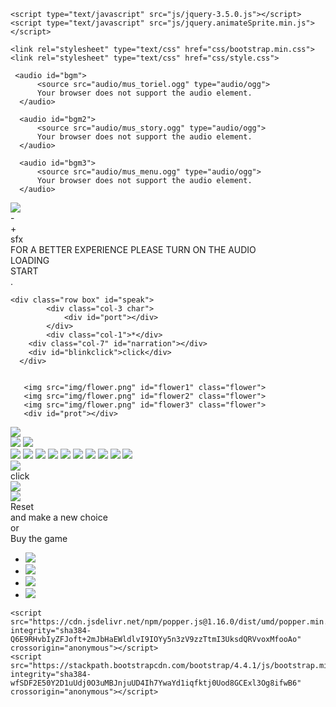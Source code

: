 <!DOCTYPE html>
  <head>
    <meta charset="UTF-8">
    <title>UNDERTALE</title>
	 <!--favicon*-->
	<link rel="apple-touch-icon" sizes="57x57" href="img/favicon/apple-icon-57x57.png">
	<link rel="apple-touch-icon" sizes="60x60" href="img/favicon/apple-icon-60x60.png">
	<link rel="apple-touch-icon" sizes="72x72" href="img/favicon/apple-icon-72x72.png">
	<link rel="apple-touch-icon" sizes="76x76" href="img/favicon/apple-icon-76x76.png">
	<link rel="apple-touch-icon" sizes="114x114" href="img/favicon/apple-icon-114x114.png">
	<link rel="apple-touch-icon" sizes="120x120" href="img/favicon/apple-icon-120x120.png">
	<link rel="apple-touch-icon" sizes="144x144" href="img/favicon/apple-icon-144x144.png">
	<link rel="apple-touch-icon" sizes="152x152" href="img/favicon/apple-icon-152x152.png">
	<link rel="apple-touch-icon" sizes="180x180" href="img/favicon/apple-icon-180x180.png">
	<link rel="icon" type="image/png" sizes="192x192"  href="img/favicon/android-icon-192x192.png">
	<link rel="icon" type="image/png" sizes="32x32" href="img/favicon/favicon-32x32.png">
	<link rel="icon" type="image/png" sizes="96x96" href="img/favicon/favicon-96x96.png">
	<link rel="icon" type="image/png" sizes="16x16" href="img/favicon/favicon-16x16.png">
	<link rel="manifest" href="/manifest.json">
	<meta name="msapplication-TileColor" content="#ffffff">
	<meta name="msapplication-TileImage" content="/ms-icon-144x144.png">
	<meta name="theme-color" content="#ffffff">
	 <!-------------------------------------------------------------------------->
	
	<script type="text/javascript" src="js/jquery-3.5.0.js"></script>
	<script type="text/javascript" src="js/jquery.animateSprite.min.js"></script>
    
	<link rel="stylesheet" type="text/css" href="css/bootstrap.min.css">
	<link rel="stylesheet" type="text/css" href="css/style.css">
	
  </head>
  <body>
	  
	 <audio id="bgm">
		  <source src="audio/mus_toriel.ogg" type="audio/ogg">
		  Your browser does not support the audio element.
	  </audio>
	  
	  <audio id="bgm2">
		  <source src="audio/mus_story.ogg" type="audio/ogg">
		  Your browser does not support the audio element.
	  </audio>
	  
	  <audio id="bgm3">
		  <source src="audio/mus_menu.ogg" type="audio/ogg">
		  Your browser does not support the audio element.
	  </audio>
 <img src="img/muteoff.png" id="mute">	  
<div id="down">-</div>
<div id="up">+</div>
<div id="sfx">sfx</div>
 <div id="splashscreen">FOR A BETTER EXPERIENCE PLEASE TURN ON THE AUDIO<br></div>
 <div id="loading">LOADING<div id="dot"></div></div>
 <a id="play">START</a>
 <div id="wait">.<b id="punti"></b></div>
	
	<div class="row box" id="speak">
			<div class="col-3 char">
				<div id="port"></div>
			</div>
			<div class="col-1">*</div>
		<div class="col-7" id="narration"></div>
		<div id="blinkclick">click</div>
	  </div>
	  		
	  
	   <img src="img/flower.png" id="flower1" class="flower">
	   <img src="img/flower.png" id="flower2" class="flower">
	   <img src="img/flower.png" id="flower3" class="flower">
	   <div id="prot"></div>
	  
<div id="ruin">	
	<div id="prot2"></div>
</div>
	  
<div id="lab">
	<div id="sci"></div>
	<div id="robot"></div>
</div>
	 	  
<img src="img/narration/backstory/1.png" id="past">

<div id="mountain">
	<div id="soldier"></div>
</div>
	 
<div id="throne">
	<img src="img/throneroom/throne.png" id="chair">
	<img src="img/throneroom/asgore.png" id="king">
</div>

<img src="img/narration/good.png" id="friend">
<img src="img/narration/bad.png" id="foe">

<img src="img/fight/enemy1.png" id="man" class="">
<img src="img/fight/fight.png" id="attack">
<img src="img/fight/att/attbar.png" id="attackbar">
<img src="img/fight/att/f1.png" id="fight">
<img src="img/fight/att/m1.png" id="spare">
<img src="img/fight/cloud.png" id="cloud1">
<img src="img/fight/cloud.png" id="cloud2">
<img src="img/fight/cloud.png" id="cloud3">
<div id="slash"></div>
<div id="slash2"></div>
	  
<img src="img/sans/sans.png" id="sans">
<div id="spcb"></div>
<div id="blinkclick2">click</div>
<img src="img/fight/torielfight/torfight1.png" id="toriel">
<div id="cover"></div>
	  
<img src="img/logo.png" id="title">

<div id="floweysp"></div>
<div id="flowey"></div>

<div id="end">
<a id="reset">Reset</a><br>
and make a new choice<br>
or<br>
Buy the game
<ul>
<li><a href="https://store.steampowered.com/app/391540"><img src="img/logo/steam.png"></a></li>
<li><a href="https://www.nintendo.com/games/detail/undertale-switch"><img src="img/logo/switch.png"></a></li>
<li><a href="https://www.playstation.com/en-us/games/undertale-ps4/"><img src="img/logo/ps.png"></a></li>
<li><a href="https://www.microsoft.com/en-us/p/undertale/9n046hwgq4j2"><img src="img/logo/microsoft.png"></a></li>
</ul>
</div>

<div id="white"></div>
	  


	
	 
	  
<script type="text/javascript">
				
			document.getElementById("mute").style.position = "absolute";
			document.getElementById("mute").style.top = "7px";
			document.getElementById("mute").style.left = "1621px";
			document.getElementById("mute").style.zIndex = "999999999999";
	        document.getElementById("mute").style.visibility = "hidden";
	
			document.getElementById("up").style.position = "absolute";
			document.getElementById("up").style.top = "-37px";
			document.getElementById("up").style.left = "1497px";
			document.getElementById("up").style.zIndex = "999999999999";
	        document.getElementById("up").style.visibility = "hidden";
	
			document.getElementById("down").style.position = "absolute";
			document.getElementById("down").style.top = "-37px";
			document.getElementById("down").style.left = "1568px";
			document.getElementById("down").style.zIndex = "999999999999";
	        document.getElementById("down").style.visibility = "hidden";
	
			document.getElementById("sfx").style.position = "absolute";
			document.getElementById("sfx").style.top = "-3px";
			document.getElementById("sfx").style.left = "1696px";
			document.getElementById("sfx").style.zIndex = "999999999999";
	        document.getElementById("sfx").style.visibility = "hidden";
	
			document.getElementById("loading").style.position = "absolute";
			document.getElementById("loading").style.top = "407px";
			document.getElementById("loading").style.left = "530px";
	        document.getElementById("loading").style.visibility = "hidden";
	
			document.getElementById("wait").style.position = "absolute";
			document.getElementById("wait").style.top = "783px";
			document.getElementById("wait").style.left = "55px";
	        document.getElementById("wait").style.visibility = "hidden";

			document.getElementById("play").style.visibility = "hidden";
			document.getElementById("play").style.position = "absolute";
			document.getElementById("play").style.top = "380px";
			document.getElementById("play").style.left = "612px";
	/*Initial placement*/	
			document.getElementById("speak").style.position = "absolute";
			document.getElementById("speak").style.top = "650px";
			document.getElementById("speak").style.left = "510px";
			document.getElementById("speak").style.visibility = "hidden";
		    document.getElementById("speak").style.zIndex = "999";
	
			document.getElementById("blinkclick").style.position = "relative";
			document.getElementById("blinkclick").style.top = "168px";
			document.getElementById("blinkclick").style.left = "-2px";
			document.getElementById("blinkclick").style.visibility = "";
		/*Fall*/
			document.getElementById("flower1").style.position = "absolute";
				document.getElementById("flower1").style.top = "-200px";
				document.getElementById("flower1").style.left = "100px";
	
			document.getElementById("flower2").style.position = "absolute";
				document.getElementById("flower2").style.top = "-200px";
				document.getElementById("flower2").style.left = "860px";
				document.getElementById("flower2").style.zIndex = "99";
	
			document.getElementById("flower3").style.position = "absolute";
				document.getElementById("flower3").style.top = "-200px";
				document.getElementById("flower3").style.left = "1620px";
	
		    document.getElementById("prot").style.position = "absolute";
				document.getElementById("prot").style.top = "-260px";
				document.getElementById("prot").style.left = "620px";
		        document.getElementById("prot").style.transform = "rotate(-90deg)";
				document.getElementById("prot").style.zIndex = "95";
				
		
			var f1= $('#flower1');
			var f2= $('#flower2');
			var f3= $('#flower3');
			var p1= $('#prot');
			var bob1 = 0;
			var bob2 = 0;
			var bob3 = 0;
			var bob4 = 0;

		/*Ruin*/
			document.getElementById("ruin").style.position = "absolute";
			document.getElementById("ruin").style.top = "1580px";
			document.getElementById("ruin").style.left = "0px";
	
			document.getElementById("prot2").style.position = "relative";
			document.getElementById("prot2").style.top = "474px";
			document.getElementById("prot2").style.left = "1958px";
			var s1 = $('#ruin');
			var p2 = $('#prot2');
			var bob0= 0;
	
			var tor = new Audio('audio/snd_txttor.wav');
		
		/*Past*/
			document.getElementById("past").style.position = "absolute";
			document.getElementById("past").style.top = "105px";
			document.getElementById("past").style.left = "497px";
			document.getElementById("past").style.visibility = "hidden";
		
		/*Lab*/
			document.getElementById("lab").style.position = "absolute";
			document.getElementById("lab").style.top = "-1463px";
			document.getElementById("lab").style.left = "2000px";
			document.getElementById("lab").style.zIndex = "99";
	
			document.getElementById("sci").style.position = "relative";
			document.getElementById("sci").style.top = "1743px";
			document.getElementById("sci").style.left = "200px";
	
			document.getElementById("robot").style.position = "relative";
			document.getElementById("robot").style.top = "1373px";
			document.getElementById("robot").style.left = "1000px";
		
		/*Mountain*/
			document.getElementById("mountain").style.position = "absolute";
			document.getElementById("mountain").style.top = "1200px";
			document.getElementById("mountain").style.left = "0px";
	
			document.getElementById("soldier").style.position = "relative";
			document.getElementById("soldier").style.top = "833px";
			document.getElementById("soldier").style.left = "940px";
		
		/*Throne*/
			document.getElementById("throne").style.position = "absolute";
			document.getElementById("throne").style.top = "-1600px";
			document.getElementById("throne").style.left = "-339px";
			$('#throne').fadeOut(1);
	
			document.getElementById("chair").style.position = "relative";
			document.getElementById("chair").style.top = "1212px";
			document.getElementById("chair").style.left = "1186px";
			document.getElementById("chair").style.zIndex = "98";
	
			document.getElementById("king").style.position = "relative";
			document.getElementById("king").style.top = "1656px";
			document.getElementById("king").style.left = "780px";
			document.getElementById("king").style.zIndex = "99";
		
		/*Friend or foe*/
			document.getElementById("friend").style.position = "absolute";
			document.getElementById("friend").style.top = "117px";
			document.getElementById("friend").style.left = "600px";
			$('#friend').fadeOut(1);
	
			document.getElementById("foe").style.position = "absolute";
			document.getElementById("foe").style.top = "52px";
			document.getElementById("foe").style.left = "1000px";
			$('#foe').fadeOut(1);
		
		/*First fight*/
			document.getElementById("man").style.position = "absolute";
			document.getElementById("man").style.top = "100px";
			document.getElementById("man").style.left = "733px";
			$('#man').fadeOut(1);
	
			document.getElementById("cloud1").style.position = "absolute";
			document.getElementById("cloud1").style.top = "260px";
			document.getElementById("cloud1").style.left = "880px";
	
	        document.getElementById("cloud2").style.position = "absolute";
			document.getElementById("cloud2").style.top = "260px";
			document.getElementById("cloud2").style.left = "880px";
	
	        document.getElementById("cloud3").style.position = "absolute";
			document.getElementById("cloud3").style.top = "260px";
			document.getElementById("cloud3").style.left = "880px";
	
	        document.getElementById("cloud1").style.visibility = "hidden";
			document.getElementById("cloud2").style.visibility = "hidden";
			document.getElementById("cloud3").style.visibility = "hidden";
	
			document.getElementById("cloud1").style.opacity = "0.5";
			document.getElementById("cloud2").style.opacity = "0.5";
			document.getElementById("cloud3").style.opacity = "0.5";
	
			document.getElementById("fight").style.position = "absolute";
			document.getElementById("fight").style.top = "522px";
			document.getElementById("fight").style.left = "468px";
			$('#fight').fadeOut(1);
	
			document.getElementById("attack").style.position = "absolute";
			document.getElementById("attack").style.top = "440px";
			document.getElementById("attack").style.left = "420px";
	        document.getElementById("attack").style.zIndex = "99";
			document.getElementById("attack").style.visibility = "hidden";
	
			document.getElementById("attackbar").style.position = "absolute";
			document.getElementById("attackbar").style.top = "448px";
			document.getElementById("attackbar").style.left = "390px";
	        document.getElementById("attackbar").style.zIndex = "100";
	
			document.getElementById("attackbar").style.visibility = "hidden";
			document.getElementById("spare").style.position = "absolute";
			document.getElementById("spare").style.top = "520.4px";
			document.getElementById("spare").style.left = "1047px";
	
			document.getElementById("slash").style.position = "absolute";
			document.getElementById("slash").style.top = "134px";
			document.getElementById("slash").style.left = "864px";
			document.getElementById("slash").style.visibility = "hidden";
			$('#spare').fadeOut(1);
			
			var blink = new Audio('audio/snd_select.wav');
			var attack = new Audio ('audio/snd_laz.wav');
			var endfight = new Audio ('audio/snd_vaporized.wav');
			var damage = new Audio ('audio/snd_damage.wav');
			var bDamage = new Audio ('audio/snd_heavydamage.ogg');
			var end = new Audio ('audio/mus_intronoise.ogg');
			
			var pacific = 0;
			var genocide = 0;
	
			/*Sans*/
	        document.getElementById("sans").style.position = "absolute";
			document.getElementById("sans").style.top = "116px";
			document.getElementById("sans").style.left = "729px";
			document.getElementById("sans").style.visibility = "hidden";
	
	        document.getElementById("spcb").style.position = "absolute";
			document.getElementById("spcb").style.top = "105px";
			document.getElementById("spcb").style.left = "1020px";
			document.getElementById("spcb").style.visibility = "hidden";
	
			document.getElementById("cover").style.position = "absolute";
			document.getElementById("cover").style.top = "105px";
			document.getElementById("cover").style.left = "1020px";
			document.getElementById("cover").style.display = "none";
	
	        document.getElementById("blinkclick2").style.position = "absolute";
			document.getElementById("blinkclick2").style.top = "412px";
			document.getElementById("blinkclick2").style.left = "1437px";
			document.getElementById("blinkclick2").style.visibility = "hidden";
	
			document.getElementById("toriel").style.position = "absolute";
			document.getElementById("toriel").style.top = "19px";
			document.getElementById("toriel").style.left = "768px";
			document.getElementById("toriel").style.visibility = "hidden";
	 		
			document.getElementById("slash2").style.position = "absolute";
			document.getElementById("slash2").style.top = "134px";
			document.getElementById("slash2").style.left = "864px";
			document.getElementById("slash2").style.visibility = "hidden";
	        document.getElementById("slash2").style.zIndex = "100";
			
			var trans = new Audio ('audio/snd_noise.wav');
			var chara = new Audio ('audio/mus_f_laugh.wav');
	
			
			/*End*/
			document.getElementById("title").style.position = "absolute";
			document.getElementById("title").style.top = "347px";
			document.getElementById("title").style.left = "40px";
			document.getElementById("title").style.visibility = "hidden";
	
			/*Callto*/
	
			document.getElementById("flowey").style.position = "absolute";
			document.getElementById("flowey").style.top = "149px";
			document.getElementById("flowey").style.left = "739px";
			document.getElementById("flowey").style.visibility = "hidden";
			
			document.getElementById("floweysp").style.position = "absolute";
			document.getElementById("floweysp").style.top = "59px";
			document.getElementById("floweysp").style.left = "510px";
			document.getElementById("floweysp").style.visibility = "hidden";
	
			document.getElementById("end").style.visibility="hidden";
	
			document.getElementById("white").style.position = "absolute";
			document.getElementById("white").style.top = "0px";
			document.getElementById("white").style.left = "0px";
	        $('#white').fadeOut(1);
		
			var flowey1 = new Audio ('audio/snd_floweytalk1.wav');
			var flowey2 = new Audio ('audio/snd_floweytalk2.wav');
			
			var back = new Audio ('audio/mus_cymbal.ogg');
			
			var first = "";
	
			var change = 0;
	
	
		/*Sprite Animation*/
		
		$("#prot").animateSprite({
    	 fps: 4,
    	 animations: {
		 walkRight: [1, 0],
		 walkDown:[5, 6, 7, 8],
		 evil:[10,11,12,13,14]
		
		},
		autoplay:false,
		loop: true,
		complete: function(){
			// use complete only when you set animations with 'loop: false'
			alert("animation End");
		}
		});
	
	
		$("#prot2").animateSprite({
    	 fps: 4,
    	 animations: {
         walkLeft: [0, 1, 2, 3],
         walkUp: [4, 5, 6, 7],
		 walkRight: [11, 10, 9, 8],
		 walkDown:[12, 13, 14, 15],
		 speak:[16]
		
		},
		autoplay:false,
		loop: true,
		complete: function(){
			// use complete only when you set animations with 'loop: false'
			alert("animation End");
		}
		});

		$('#port').animateSprite({
		fps: 2,
		animations: {
		normal: [6,7],
		end: [8,9],
		preoccupied: [12,13],
		longend: [0,1,2,3,4,5]


		},
		autoplay:false,
		loop: true,
		complete: function(){
			// use complete only when you set animations with 'loop: false'
			alert("animation End");
		}
		});
		
		
		$('#robot').animateSprite({
		fps: 2,
		animations: {
		eLaugh: [0,1],
		},
		autoplay:false,
		loop: true,
		complete: function(){
			// use complete only when you set animations with 'loop: false'
			alert("animation End");
		}
		});
		
		
		$("#sci").animateSprite({
    	 fps: 4,
    	 animations: {
         walkRight: [0, 1, 2, 3],
         walkLeft: [7, 6, 5, 4]
		
		},
		autoplay:false,
		loop: true,
		complete: function(){
			// use complete only when you set animations with 'loop: false'
			alert("animation End");
		}
		});
		
		$("#soldier").animateSprite({
    	 fps: 9,
    	 animations: {
         glare: [0,1,2,3,4,5,6,7,8]
		},
		autoplay:false,
		loop: false,
		complete: function(){
			// use complete only when you set animations with 'loop: false'
		}
		});
	 
        $("#slash, #slash2").animateSprite({
    	 fps: 6,
    	 animations: {
         hit: [0,1,2,3,4,5]
		},
		autoplay:false,
		loop: false,
		complete: function(){
			// use complete only when you set animations with 'loop: false'
		}
		});
	
		$('#flowey').animateSprite({
    	 fps: 8,
    	 animations: {
		 burst: [0,1,2,3,4,5,6,7],
		 speak:[8, 9],
		 evil:[16,17],
		 evil2:[24,25],
		 reverse:[7,6,5,4,3,2,1,0]
		},
		autoplay:false,
		loop: false,
		complete: function(){
			// use complete only when you set animations with 'loop: false'
			
		}
		});


	
		
		
		
		
/*-------------------------------------------------------------------------------------------------------*/		
		setTimeout(function(){
			$('#splashscreen').fadeOut();
            setTimeout(function(){
			document.getElementById("loading").style.visibility = "";
		    load();
			},2000)},2000)
		
	
	
	
	
	
		$(document).ready(function(){ 
			setTimeout(function(){
				$('#loading').fadeOut();
				setTimeout(function(){
					document.getElementById("play").style.visibility = "";
				},1000)},9000)
			
			setInterval(function(){$("#blinkclick").fadeOut(100).fadeIn(100)},1000);
			setInterval(function(){$("#blinkclick2").fadeOut(100).fadeIn(100)},1000);
			
		
	  $('#play').on('click', function() {
		document.getElementById("mute").style.visibility = "";
		document.getElementById("up").style.visibility = "";
		document.getElementById("down").style.visibility = "";
		document.getElementById("sfx").style.visibility = "";
		document.getElementById("wait").style.visibility = "";
		setTimeout(wait,1000);
		p2.animateSprite('stop');
		$("#prot").animateSprite('frame', 1);
		musicstart("bgm");
		$('#play').fadeOut();
	/*Flower1 Fall*/
		upDown(f1,bob1,620,625,40);
		  /*Flower2 Fall*/
		setTimeout(function(){upDown(f2,bob2,720,725,30);
				/*Flower3 Fall*/
	    	setTimeout(function(){upDown(f3,bob3,620,625,20);
					/*Frisk Fall*/
		  		setTimeout(function(){upDown(p1,bob4,413,418,28);
							/*Flower3 Rise*/
					setTimeout(function(){upDown(f3,bob3,-300,-300,0);
								/*Flower2 Rise*/
	    				setTimeout(function(){upDown(f2,bob2,-300,-300,0);
									/*Flower1 Rise*/
	    					setTimeout(function(){upDown(f1,bob1,-300,-300,0);
											/*Ruin Rise*/			  
											setTimeout(function(){upDown(s1,bob0,0,0,0);
												/*Toriel Walk*/		 
													setTimeout(function(){
															p2.animateSprite('play', 'walkLeft');
														    p2.animate({left:1150},7000);
														setTimeout(function(){
															p2.animateSprite('stop')
															p2.animateSprite('play', 'walkUp'); 
															p2.animate({top:240},7000);
													      setTimeout(function(){
															p2.animateSprite('stop')
															p2.animateSprite('play', 'walkLeft'); 
															p2.animate({left:920},7000);
														/*Frisk get up*/
														setTimeout(function(){
																document.getElementById("prot").style.top = "296px";
																document.getElementById("prot").style.left = "755px";
																document.getElementById("prot").style.transform = "rotate(0deg)";
																setTimeout(function(){
																	document.getElementById("wait").style.visibility = "hidden";
																	p2.animateSprite('stop');
																	torSpeak("Don't be afraid, my child I will not hurt you.",'normal');	
																			},6500)},1000)},6700)},6500)},6000)},30000)},10000)},10000)},10000)},10000)},10000)},10000);
	  });
	
	});
/*-------------------------------------------------------------------------------------------------------------------------*/

	var nar = 0;
		
	function torNarration(){
		
		switch (nar) {
		  case 0:
			torSpeak('I am Toriel caretaker of the RUINS.','normal');
			nar++;
			break;
		  case 1:
			torSpeak('I pass throught this place every day to see if anyone has fallen down.','normal');
			nar++;
			break;
		  case 2:
			 torSpeak('You are the first human to come here in a long time.','normal');
			 nar++;
			break;
		  case 3:
			torSpeak('You may wonder where you are and why I am here.','normal');
			nar++;
			break;
		  case 4:
			torSpeak("Well, that's because of an event that happened a long time ago.",'normal');
			setTimeout(function(){
				document.getElementById("speak").style.visibility = "hidden";
				document.getElementById("blinkclick").style.visibility = "hidden";
				$('#ruin').fadeOut();
				$('#prot').fadeOut();
				$('#past').fadeOut();
				musicstop("bgm");
			setTimeout(function(){
				musicstart("bgm2");
				$("#narration").empty();
				document.getElementById("speak").style.visibility = "";
				document.getElementById("past").style.visibility = "";
				document.getElementById("blinkclick").style.visibility = "hidden";
				$('#past').fadeIn();
				$('#speak').off('click');
			setTimeout(function(){
				torSpeak('Long ago, two races ruled over Earth: Human and Monsters.','normal');
			},2000)
			},2000);
			},7800);
			nar++;
			break;
		  case 5:
			document.getElementById("past").src = "img/narration/backstory/2.png";
			torSpeak('One day, war broke out between the two races.','normal');
			nar++;
			break;
		  case 6:
			document.getElementById("past").src = "img/narration/backstory/3.png";
			torSpeak('After a long battle, the human where victoriuous.','normal');
			nar++;
			break;
		  case 7:
			document.getElementById("past").src = "img/narration/backstory/4.png";
			torSpeak('They sealed us underground with a magic spell.','normal');
			nar++;
			break;
		  case 8:
			document.getElementById("past").src = "img/narration/backstory/5.png";
			torSpeak('Here under Mt. Ebott.','normal');
			nar++;
			break;
		  case 9:
			document.getElementById("past").style.visibility = "hidden";
			torSpeak('My child, before you is a long journey.','normal');
			nar++;
			break;
		  case 10:
			torSpeak('On your journey you may encounter a weird scientist and her murderous robot.','normal');
			nar++;
			$("#lab").animate({left:-80},3000);
			$('#robot').animateSprite('play', 'eLaugh'); 
					$("#sci").animateSprite('play', 'walkRight');
						$("#sci").animate({left:800},10000);
						setTimeout(function(){ $("#sci").animateSprite('stop');},9000);
			break;
			case 11:
			document.getElementById("lab").style.visibility = "hidden";
			$("#soldier").animateSprite('stop')
			$("#soldier").animateSprite('frame', 0);
			$("#mountain").animate({top:-731},3000);
			torSpeak('A proud knight in her armor.','normal');
			setTimeout(function(){$('#soldier').animateSprite('play', 'glare');setTimeout(function(){$('#soldier').animateSprite('stop');$("#soldier").animateSprite('frame', 0);},1000)},3000) 
			nar++;
			break;
			case 12:
			document.getElementById("mountain").style.visibility = "hidden";
			document.getElementById("throne").style.visibility = "";
			$('#throne').fadeIn(2000);
			torSpeak('And it may end in a throne room with a worried king.','normal'); 
			nar++;
			break;
			case 13:
			document.getElementById("throne").style.visibility = "hidden";
			torSpeak('You will have to make choices.','normal'); 
			nar++;
			break;
			case 14:
			$('#friend').fadeIn(2000);
			torSpeak('Based on which some people could become good friends.','normal'); 
			nar++;
			break;
			case 15:
			$('#foe').fadeIn(2000);
			torSpeak('Or fierce enemies.','normal'); 
			nar++;
			break;
			case 16:
			document.getElementById("friend").style.visibility = "hidden";
			document.getElementById("foe").style.visibility = "hidden";
			torSpeak('When you will find yourself in danger, you will have to make the most difficult one.','normal'); 
			nar++;
			break;
			case 17:
			$('#man').fadeIn(2000);
			torSpeak('When you life will be put on the line.','normal'); 
			nar++;
			break;
			case 18:
			$('#fight').fadeIn(2000);
			$('#spare').fadeIn(2000);
			torSpeak('What will you do?','normal'); 
			nar++;
			break;
			case 19:
			document.getElementById("speak").style.visibility = "hidden";
			musicstop("bgm2");
			$('#fight').fadeIn(2000);
			$('#spare').fadeIn(2000);
			$('#fight').mouseenter(function () {
				blink.play();
				document.getElementById("fight").src = "img/fight/att/f2.png";
			})
			$('#spare').mouseenter(function (){
				blink.play();
				document.getElementById("spare").src = "img/fight/att/m2.png";
			})
			
			$('#fight').mouseleave(function () {
				document.getElementById("fight").src = "img/fight/att/f1.png";
			})
			$('#spare').mouseleave(function (){
				document.getElementById("spare").src = "img/fight/att/m1.png";
			})
				
			$('#fight').on('click',function(){
				$('#fight').off('click');
				$('#spare').off('click');
				$('#fight').mouseenter(function () {})
				$('#fight').mouseleave(function () {})
				$('#spare').mouseenter(function () {})
				$('#spare').mouseleave(function () {})
				genocide++;
				document.getElementById("fight").style.visibility = "hidden";
				document.getElementById("spare").style.visibility = "hidden";
				document.getElementById("attack").style.visibility = "";
				document.getElementById("attackbar").style.visibility = "";
				 $("#attackbar").animate({left:890},1000);
				setTimeout(function(){
					blink.play();
					document.getElementById("attackbar").src = "img/fight/att/attbar2.png";
					setTimeout(function(){
					document.getElementById("attack").style.visibility = "hidden";
					document.getElementById("attackbar").style.visibility = "hidden";
					document.getElementById("slash").style.visibility = "";
					$("#slash").animateSprite('restart');	
					attack.play();
					setTimeout(function(){
					 document.getElementById("fight").style.left = "756px";
					 document.getElementById("attackbar").src = "img/fight/att/attbar.png";
					 document.getElementById("slash").style.visibility = "hidden";
					 document.getElementById("man").src = "img/fight/enemy2.png";
					 damage.play();
					 death("man","#man",3);
					 setTimeout(function(){
					 $("#man").addClass("vanishOut");
					 endfight.play();
					setTimeout(function(){
						$('#man').fadeOut(1);
						document.getElementById("sans").style.visibility = "";
					setTimeout(function(){
						 $("#man").removeClass("vanishOut");
						sansSpeak("hey, kiddo");
					},1500)},1500)},5000)},1000)},100)},1200)});

			$('#spare').on('click',function(){
				$('#fight').off('click');
				$('#spare').off('click');
				$('#fight').mouseenter(function () {})
				$('#fight').mouseleave(function () {})
				$('#spare').mouseenter(function () {})
				$('#spare').mouseleave(function () {})
				pacific++;
				document.getElementById("fight").style.visibility = "hidden";
				document.getElementById("spare").style.visibility = "hidden";
				document.getElementById("man").style.opacity = "0.5";
				 document.getElementById("cloud1").style.visibility = "";
				 document.getElementById("cloud2").style.visibility = "";
				 document.getElementById("cloud3").style.visibility = "";
				 $("#cloud1").animate({top:195},1000);
				 $("#cloud2").animate({left:800},1000);
				 $("#cloud3").animate({left:950},1000);
				 $("#cloud1").fadeOut();
				 $("#cloud2").fadeOut();
				 $("#cloud3").fadeOut();
				endfight.play();
				setTimeout(function(){
					musicstart("bgm");
					$('#man').fadeOut();
					$('#ruin').fadeIn();
					$('#prot').fadeIn();
					document.getElementById("cloud1").style.top = "260px";
					document.getElementById("cloud1").style.left = "880px";
					document.getElementById("cloud2").style.top = "260px";
					document.getElementById("cloud2").style.left = "880px";
					document.getElementById("cloud3").style.top = "260px";
					document.getElementById("cloud3").style.left = "880px";
					$('#fight').fadeOut(1);
					$('#spare').fadeOut(1);
					document.getElementById("fight").style.visibility = "";
				    document.getElementById("spare").style.visibility = "";
					document.getElementById("cloud1").style.visibility = "hidden";
				    document.getElementById("cloud2").style.visibility = "hidden";
				    document.getElementById("cloud3").style.visibility = "hidden";
					$("#cloud1").fadeIn(1);
				 	$("#cloud2").fadeIn(1);
				 	$("#cloud3").fadeIn(1);
					setTimeout(function(){
					  $("#port").animateSprite('frame', 9);
					  torSpeak('Oh my, did I space out?','preoccupied'); 
					  nar = 21;
					},2000)
				},3000)
			})	
			break;
			case 20:
			break;
			case 21:
			torSpeak("Why don't you come to my house? I have a freshly baked Butterscotch Pie.",'normal');
			nar = 23;
			break;
			case 22:
			torSpeak("Why don't you come to my house? I have a freshly baked Snail Pie.",'normal');
			nar = 24;
			break;
			case 23:
			document.getElementById("speak").style.visibility = "hidden";
			setTimeout(function(){
			p2.animateSprite('play', 'walkRight');
			 p2.animate({left:1150},7000);
				setTimeout(function(){
					p2.animateSprite('stop')
					p2.animateSprite('play', 'walkDown'); 
					p2.animate({top:474},7000);
					 setTimeout(function(){
						p2.animateSprite('stop')
						p2.animateSprite('play', 'walkRight'); 
						p2.animate({left:1958},7000);
						 p1.animateSprite('play', 'walkRight');
						 p1.animate({left:1150},7000);
							setTimeout(function(){
								p1.animateSprite('stop')
								p1.animateSprite('fps', 4)
								p1.animateSprite('play', 'walkDown'); 
								p1.animate({top:474},7000);
					 		setTimeout(function(){
								p1.animateSprite('stop')
								p1.animateSprite('fps', 2)
								p1.animateSprite('play', 'walkRight'); 
								p1.animate({left:1958},7000);
								setTimeout(function(){
								musicstop("bgm");
								document.getElementById("title").style.visibility = "";	
								document.getElementById("ruin").style.visibility = "hidden";	
								end.play();
								setTimeout(function(){
									document.getElementById("title").style.visibility = "hidden";
									finale();
								},3000)},7000)},6500)},6700)},6500)},6700)},1000);
			break;
			case 24:
			document.getElementById("speak").style.visibility = "hidden";
			setTimeout(function(){
			p2.animateSprite('play', 'walkRight');
			 p2.animate({left:1150},7000);
				setTimeout(function(){
					p2.animateSprite('stop')
					p2.animateSprite('play', 'walkDown'); 
					p2.animate({top:474},7000);
					 setTimeout(function(){
						p2.animateSprite('stop')
						p2.animateSprite('play', 'walkRight'); 
						p2.animate({left:1958},7000);
						 p1.animateSprite('play', 'walkRight');
						 p1.animate({left:1150},7000);
							setTimeout(function(){
								p1.animateSprite('stop')
								p1.animateSprite('fps', 4)
								p1.animateSprite('play', 'walkDown'); 
								p1.animate({top:474},7000);
					 		setTimeout(function(){
								p1.animateSprite('stop')
								p1.animateSprite('fps', 2)
								p1.animateSprite('play', 'walkRight'); 
								p1.animate({left:1600},7000);
							setTimeout(function(){
								p1.animateSprite('stop');
								p1.animateSprite('frame', 4);
								p1.animateSprite('frame', 10); 
							setTimeout(function(){
								p1.animateSprite('fps', 5)
								chara.play();
								p1.animateSprite('play', 'evil'); 
								setTimeout(function(){
								chara.pause();
							    chara.currentTime = 0;
								document.getElementById("title").style.visibility = "";	
								document.getElementById("ruin").style.visibility = "hidden";
								document.getElementById("prot").style.visibility = "hidden";
								end.play();
								p1.animateSprite('fps', 2)
								setTimeout(function(){
									document.getElementById("title").style.visibility = "hidden";
									finale();
								},3000)},3000)},2000)},7000)},6500)},6700)},6500)},6700)},1000);	
			break;
		}
	}
		
/*-------------------------------------------------------------------------------------------------------------------------*/	
var san = 0;
		
	function sansNarration(){
		
		switch (san) {
		  case 0:
			document.getElementById("sans").src = "img/sans/sansside.png";
			sansSpeak('you may wonder who i am?');
			san++;
			break;
		  case 1:
			document.getElementById("sans").src = "img/sans/sansblink.png";
			sansSpeak("but i don't care");
			san++;
			break;
	      case 2:
			document.getElementById("sans").src = "img/sans/sansag.png";
			sansSpeak("so shut up and listen");
			san++;
			break;
	      case 3:
			document.getElementById("sans").src = "img/sans/sanscl.png";
			sansSpeak("what you just did wasn't very nice");
			san++;
			break;
	      case 4:
			document.getElementById("sans").src = "img/sans/sansblink.png";
			sansSpeak("i know that mannequin was very threatening");
			san++;
			break;
		  case 5:
			document.getElementById("sans").src = "img/sans/sansag.png";
			sansSpeak("but you better stop your killing desire here");
			san++;
			break;
		  case 6:
			document.getElementById("sans").src = "img/sans/sans.png";
			sansSpeak("because in the real thing you may cause more problem than you think");
			san++;
			break;
		  case 7:
			document.getElementById("cover").style.display = "block";
			document.getElementById("blinkclick2").style.color = "white";
			document.getElementById("sans").src = "img/sans/sans.png";
			sansSpeak("why don't i show you what i'm talking about");
			setTimeout(function(){
			document.getElementById("cover").style.display = "none";
			document.getElementById("blinkclick2").style.visibility = "hidden";
			document.getElementById("blinkclick2").style.color = "black";
			trans.play();
			setTimeout(function(){trans.play();},10);
			document.getElementById("attackbar").style.top = "448px";
			document.getElementById("attackbar").style.left = "390px";
			document.getElementById("spcb").style.visibility = "hidden";
			document.getElementById("sans").style.visibility = "hidden";
			setTimeout(function(){trans.play();
			setTimeout(function(){trans.play();},10);
			document.getElementById("toriel").style.visibility = "";
			document.getElementById("fight").style.visibility = "";
			$('#fight').mouseenter(function () {
				blink.play();
				document.getElementById("fight").src = "img/fight/att/f2.png";
			})
			$('#fight').mouseleave(function () {
				document.getElementById("fight").src = "img/fight/att/f1.png";
			})},500);
			$('#fight').on('click',function(){
				$('#fight').off('click');
				$('#spare').off('click');
				$('#fight').mouseenter(function () {})
				$('#fight').mouseleave(function () {})
				$('#spare').mouseenter(function () {})
				$('#spare').mouseleave(function () {})
				document.getElementById("fight").style.visibility = "hidden";
				document.getElementById("attack").style.visibility = "";
				document.getElementById("attackbar").style.visibility = "";
				 $("#attackbar").animate({left:890},1000);
				setTimeout(function(){
					blink.play();
					document.getElementById("attackbar").src = "img/fight/att/attbar2.png";
					setTimeout(function(){
					document.getElementById("attack").style.visibility = "hidden";
					document.getElementById("attackbar").style.visibility = "hidden";
					document.getElementById("slash2").style.visibility = "";
					$("#slash2").animateSprite('restart');	
					attack.play();
					setTimeout(function(){
					 document.getElementById("attackbar").style.top = "448px";
					 document.getElementById("attackbar").style.left = "390px";
					 document.getElementById("attackbar").src = "img/fight/att/attbar.png";
					 document.getElementById("slash2").style.visibility = "hidden";
					 document.getElementById("toriel").src = "img/fight/torielfight/torfight2.png";
					 bDamage.play();
					 death("toriel","#toriel",3);
					 setTimeout(function(){
					 document.getElementById("toriel").src = "img/fight/torielfight/torfight3.png";
					setTimeout(function(){
						document.getElementById("toriel").style.visibility = "hidden";
						document.getElementById("sans").style.visibility = "";
					setTimeout(function(){
						sansSpeak("see what i meant");
						san = 8;
					},1500)},1500)},4000)},1000)},100)},1200)});},5000);
			break;
			case 8:
			document.getElementById("sans").src = "img/sans/sansblink.png";
			sansSpeak("hope you learned a good lesson");
			san++;
			break;
			case 9:
			document.getElementById("sans").src = "img/sans/sansblink.png";
			sansSpeak("because if you try to kill any of us for real");
			san++;
			break;
			case 10:
			document.getElementById("cover").style.display = "block";
			document.getElementById("sans").src = "img/sans/sansb.png";
			document.getElementById("blinkclick2").style.color = "white";
			sansSpeak("you are gonna have a bad time");
			setTimeout(function(){
				    document.getElementById("cover").style.display = "none";
				    document.getElementById("blinkclick2").style.visibility = "hidden";
					document.getElementById("spcb").style.visibility = "hidden";
					document.getElementById("sans").style.visibility = "hidden";
				    document.getElementById("blinkclick2").style.color = "black";
					$('#ruin').fadeIn();
					$('#prot').fadeIn();
					setTimeout(function(){
					  san=0;
					  $("#port").animateSprite('frame', 9);
					  torSpeak('Oh my, did I space out?','preoccupied'); 
					  nar = 22;
					},2000)
				},5500)
		}};
	
	
	
	
	
/*-------------------------------------------------------------------------------------------------------------------------*/	
	
	
 function finale(){
	  document.getElementById("flowey").style.visibility = "";
	  document.getElementById("floweysp").style.visibility = "";
	 $("#flowey").animateSprite('play', 'burst'); 
	 setTimeout(
		 function(){
		 if (pacific == 1 && genocide == 0){
		   first = "pacific";
		   floweySpeak("I hope you liked it.","speak"); 
		   setTimeout(function(){
		   floweySpeak("Now you can reset and re-experience the choice.","speak"); 
		   setTimeout(function(){
		   floweySpeak("See you soon.","speak"); 
		  setTimeout(function(){
		  $("#floweysp").empty();
		  $("#flowey").animateSprite('play', 'reverse');
		  setTimeout(function(){
		  document.getElementById("flowey").style.visibility = "hidden";
	      document.getElementById("floweysp").style.visibility = "hidden";  
		  musicstart("bgm3");
		  document.getElementById("end").style.visibility = "";  
		     $('#reset').on('click', function() {
			   callto();
		   });
		  },1500)},2600)},5900)},3000)
		 }
			 	 
		 if (pacific == 0 && genocide == 1){
		  first = "genocide";	
		  floweySpeak("So you did it.","speak"); 
		  setTimeout(function(){
		  floweySpeak("You killed the goat.","evil"); 
		  setTimeout(function(){
		  floweySpeak("But here you don't suffer repercussion.","evil"); 
		  setTimeout(function(){
		  floweySpeak("If you do this in our world...","evil");
		  setTimeout(function(){
		  floweySpeak("then the fun will start.","evil2");
		  setTimeout(function(){
		  $("#floweysp").empty();
		  $("#flowey").animateSprite('play', 'reverse');
		  setTimeout(function(){
		  document.getElementById("flowey").style.visibility = "hidden";
	      document.getElementById("floweysp").style.visibility = "hidden"; 
		  musicstart("bgm3");
		  document.getElementById("end").style.visibility = ""; 
		     $('#reset').on('click', function() {
			   callto();
		   });
		  },1500)},3400)},4000)},4900)},3000)},2400)
         			 
		 } 
			 
			 
		 if (pacific >= 2 && genocide == 0){
		  floweySpeak("Aren't you tired of being the good guy.","speak"); 
		  setTimeout(function(){
		  floweySpeak("Why don't you try changing path.","speak"); 
		  setTimeout(function(){
		  floweySpeak("You won't be disappointed.","speak"); 
		  setTimeout(function(){
		  $("#floweysp").empty();
		  $("#flowey").animateSprite('play', 'reverse');
		  setTimeout(function(){
		  document.getElementById("flowey").style.visibility = "hidden";
	      document.getElementById("floweysp").style.visibility = "hidden"; 
		  musicstart("bgm3");
		  document.getElementById("end").style.visibility = "";  
		     $('#reset').on('click', function() {
			   callto();
		   });
		  },1500)},3600)},4200)},4900)
		 }
			 
			 
		 if (pacific == 0 && genocide >= 2){
		  floweySpeak("You haven't had enough.","evil"); 
	      setTimeout(function(){
		  floweySpeak("Here you can only fight a goat and a puppet.","evil"); 
		  setTimeout(function(){
		  floweySpeak("In our world you have many monster to make suffer.","evil"); 
		  setTimeout(function(){
		  floweySpeak("Stay here if you want but don't expect much change.","evil2");
		  setTimeout(function(){
		  $("#floweysp").empty();
		  $("#flowey").animateSprite('play', 'reverse');
		  setTimeout(function(){
		  document.getElementById("flowey").style.visibility = "hidden";
	      document.getElementById("floweysp").style.visibility = "hidden";  
		  musicstart("bgm3");
		  document.getElementById("end").style.visibility = "";  
		     $('#reset').on('click', function() {
			   callto();
		   });
		  },1500)},6100)},6000)},5400)},3300)
		 }
			 
			 
		 if (pacific >= 1 && genocide == 1 && first == "pacific"){
		  change=1;
		  floweySpeak("You couldn't resist didn't you.","evil"); 
		  setTimeout(function(){
		  floweySpeak("Now that you smelled the scent of blood.","evil"); 
		  setTimeout(function(){
		  floweySpeak("Why stop here.","evil");	
		  setTimeout(function(){
		  $("#floweysp").empty();
		  $("#flowey").animateSprite('play', 'reverse');
		  setTimeout(function(){
		  document.getElementById("flowey").style.visibility = "hidden";
	      document.getElementById("floweysp").style.visibility = "hidden";  
		  musicstart("bgm3");
		  document.getElementById("end").style.visibility = "";  
		     $('#reset').on('click', function() {
			   callto();
		   });
		  },1500)},2400)},5100)},4100)
		 }
			 
			 
		 if (pacific == 1 && genocide >= 1 && first == "genocide"){
		  change = 1;
		  floweySpeak("Fill better know.","speak"); 
		  setTimeout(function(){
		  floweySpeak("Well, you shouldn't.","evil"); 
		  setTimeout(function(){
		  floweySpeak("You must never forget what you did.","evil2");	
		  setTimeout(function(){
		  $("#floweysp").empty();
		  $("#flowey").animateSprite('play', 'reverse');
		  setTimeout(function(){
		  document.getElementById("flowey").style.visibility = "hidden";
	      document.getElementById("floweysp").style.visibility = "hidden";
		  musicstart("bgm3");
		  document.getElementById("end").style.visibility = "";  
		     $('#reset').on('click', function() {
			   callto();
		   });
		  },1500)},4500)},3000)},2700)
		 }
			 
			 
		 if (pacific >= 1 && genocide >= 1 && first == "n"){
		  floweySpeak("No matter what you choose.","evil"); 
		  setTimeout(function(){
		  floweySpeak("You can't escape from your choice.","evil"); 
		  setTimeout(function(){
		  floweySpeak("If you refresh the page I might forget.","evil"); 
		  setTimeout(function(){
		  floweySpeak("But you will always fell the sin crawling on your back.","evil2");
		  setTimeout(function(){
		  $("#floweysp").empty();
		  $("#flowey").animateSprite('play', 'reverse');
		  setTimeout(function(){
		  document.getElementById("flowey").style.visibility = "hidden";
	      document.getElementById("floweysp").style.visibility = "hidden";  
		  musicstart("bgm3");
		  document.getElementById("end").style.visibility = ""; 
		   $('#reset').on('click', function() {
			   callto();
		   });
		  },1500)},6500)},4900)},4400)},3700)
		 }		  	   
	},4000);
 }
 
 function callto(){
	 $('#reset').off('click');
	 
	 
	 document.getElementById("man").style.opacity = 1;
	 musicstop("bgm3");
	 $('#ruin').fadeOut(1);
	 $('#prot').fadeOut(1);
	 document.getElementById("ruin").style.visibility = "";
	 document.getElementById("prot").style.visibility = "";
	 $("#prot").animateSprite('stop');
	 $("#prot").animateSprite('frame', 1);
	 document.getElementById("prot").style.top = "296px";
	 document.getElementById("prot").style.left = "755px";
	 document.getElementById("prot2").style.top = "240px";
	 document.getElementById("prot2").style.left = "920px";
	 document.getElementById("fight").style.top = "522px";
	 document.getElementById("fight").style.left = "468px";
	 $('#fight').fadeOut(1);
	 $('#spare').fadeOut(1);
	 document.getElementById("fight").style.visibility = "";
	 document.getElementById("spare").style.visibility = "";
	 document.getElementById("toriel").src = "img/fight/torielfight/torfight1.png";
	 document.getElementById("man").src = "img/fight/enemy1.png";
	 document.getElementById("sans").src = "img/sans/sans.png";
	 $("#slash").animateSprite('stop');
	 $("#slash").animateSprite('frame', 0);
	 $("#slash2").animateSprite('stop');
	 $("#slash2").animateSprite('frame', 0);
	 if (change==1){
		 first = "n";
		 change=2;
	 }
	 
	 back.play();
	 $('#white').fadeIn(5000);
	 setTimeout(function(){ 
	 document.getElementById("end").style.visibility = "hidden"; 
	 $('#white').fadeOut(1);
	 nar=17;
	 torNarration();
	 },5000)
	 
 }
	
/*-------------------------------------------------------------------------------------------------------------------------*/
	
	var punto=0;
	
		function load(){

			if (punto==3){
			  $("#dot").empty();
			  punto=0;
			 setTimeout(load, 1000);
			}else{
			  $("#dot").append(".");
			  punto++;
			  setTimeout(load, 1000);
			}
		}
	
	var punto2=0;
	
		function wait(){

			if (punto2==2){
			  $("#punti").empty();
			  punto2=0;
			 setTimeout(wait, 1000);
			}else{
			  $("#punti").append(".");
			  punto2++;
			  setTimeout(wait, 1000);
			}
		}
	
	
		function upDown(x,i,t,b,mov,ftime){
			var stop = 0;
			setTimeout(function(){x.animate({top: t}, 6000);},ftime)
			var i = setInterval(function() {
				if (stop == mov){
					clearInterval(i)
				}else{
				  x.animate({top: b}, 1000);
				  x.animate({top: t}, 1000);
				  stop++;
				 }
				},1);		
		}
		function musicstop(id){

				var x = document.getElementById(id);
				x.pause();
				x.currentTime = 0;
		}
		function musicstart(id){

				var x = document.getElementById(id);
				x.currentTime = 0;
				x.play();
				x.loop = true;

		}	

		function torSpeak(testo,emotion){
			var i=0;
			$('#speak').off('click');
			$("#narration").empty();
			$('#port').animateSprite('play', emotion);
			$("#prot2").animateSprite('stop');
			$("#prot2").animateSprite('frame', 16);
			document.getElementById("speak").style.visibility = "";
			document.getElementById("blinkclick").style.visibility = "hidden";
			var txt = testo;
			typeWriter()
		function typeWriter() {
			if (i < txt.length) {
			$("#narration").append(txt.charAt(i));
			i++;
			tor.play();
			setTimeout(typeWriter, 100);
		  }else{
			$("#prot2").animateSprite('stop')
			$("#prot2").animateSprite('frame', 0);
			$('#port').animateSprite('play', 'end');
			setTimeout(function(){
			$("#port").animateSprite('stop')
			$("#port").animateSprite('frame', 0);
			$('#speak').on('click');
			;},2000)
			setTimeout(function(){
				document.getElementById("blinkclick").style.visibility = "";
		  			$('#speak').on('click', function() {
		  
		            torNarration();
						
	                });
			},2000);
			
		  }
		}
	};
	
	
		function death(id,idj,mov){
		var bump = 0;
		var stop = 0;
		var posizione = $(idj).position();
		var mr = posizione.left;
		var i = setInterval(function(){  
		if (stop == mov){
			clearInterval(i);
			document.getElementById(id).style.left = mr +"px";
		}else{
		  if (bump == 0){
			document.getElementById(id).style.left = mr + 100 +"px";
			bump = 1;
		}else{
			document.getElementById(id).style.left = mr - 100 +"px";
			bump = 0;
			stop++;
		}}}, 500);

	};	
	
		function sansSpeak(testo){
			var i=0;
			var sans = new Audio ('audio/snd_txtsans.wav');
			$('#spcb').off('click');
			$("#spcb").empty();
			document.getElementById("spcb").style.visibility = "";
			document.getElementById("blinkclick2").style.visibility = "hidden";
			var txt = testo;
			typeWriter()
		function typeWriter() {
			if (i < txt.length) {
			$("#spcb").append(txt.charAt(i));
			i++;
			sans.play();
			setTimeout(typeWriter, 100);
		  }else{
				document.getElementById("blinkclick2").style.visibility = "";
		  			$('#spcb').on('click', function() {
		  
		            sansNarration();
						
	                });
		  
		  }}};
	
		function floweySpeak(testo,emotion){
			var i=0;
			if (emotion == "speak"){
				var fbase = 8;
				var fspeak = 9;
			} else if (emotion == "evil"){
				var fbase = 16;
				var fspeak = 17;
			}  else if (emotion == "evil2"){
				var fbase = 24;
				var fspeak = 25;
			} 
			$("#flowey").animateSprite('frame', fbase);
			$("#floweysp").empty();
			document.getElementById("floweysp").style.visibility = "";
			var txt = testo;
			typeWriter()
		function typeWriter() {
			if (i < txt.length) {
			$("#floweysp").append(txt.charAt(i));
			i++;
			if (emotion == "speak"){
			 flowey1.play();
			} else{
			 flowey2.play();	
			}
			$("#flowey").animateSprite('frame', fspeak);
			setTimeout(typeWriter, 100);
		  }else{
			$("#flowey").animateSprite('stop')
			$("#flowey").animateSprite('frame', fbase);
	                };
		  
		  }};
	
		var a1 = document.getElementById("bgm");
		var a2 = document.getElementById("bgm2");
		var a3 = document.getElementById("bgm3");
		
		a1.volume = 1.0;
		a2.volume = 1.0;
		a3.volume = 1.0;
	
		var voln = 1.0
	
		$('#up').on('click', function() {
			voln=voln+0.1;
			if (voln>=1.0){
				voln=1.0;
			}
			
			a1.volume = voln;
			a2.volume = voln;
			a3.volume = voln;
		
		})
		
		$('#down').on('click', function() {
			voln=voln-0.1;
			if (voln<=0.0){
				voln=0.0;
			}
			
			a1.volume = voln;
			a2.volume = voln;
			a3.volume = voln;
		 
		})
	
		var audioonoff=1;
		
		
		$('#mute').on('click', function() {
			if (audioonoff==1){
				a1.volume = 0;
				a2.volume = 0;
				a3.volume = 0;
				audioonoff=0;
				document.getElementById("mute").src = "img/mute.png";
			} else if (audioonoff==0){
				a1.volume = voln;
				a2.volume = voln;
				a3.volume = voln;
				audioonoff=1;
				document.getElementById("mute").src = "img/muteoff.png";
			}
		});
	
	
		var sfxonoff=1;
		
		
		$('#sfx').on('click', function() {
			if (sfxonoff==1){
				attack.volume = 0.0;
				endfight.volume = 0.0;
				damage.volume = 0.0;
				bDamage.volume = 0.0;
				end.volume = 0.0;
				trans.volume = 0.0;
				chara.volume = 0.0;
				flowey1.volume = 0.0;
				flowey2.volume = 0.0;
				back.volume = 0.0;
				tor.volume = 0.0;
				sans.volume = 0.0;
				sfxonoff=0;
				document.getElementById("sfx").style.textDecoration = "line-through";
			} else if (sfxonoff==0){
				attack.volume = 1.0;
				endfight.volume = 1.0;
				damage.volume = 1.0;
				bDamage.volume = 1.0;
				end.volume = 1.0;
				trans.volume = 1.0;
				chara.volume = 1.0;
				flowey1.volume = 1.0;
				flowey2.volume = 1.0;
				back.volume = 1.0;
				tor.volume = 1.0;
				sans.volume = 1.0;
				sfxonoff=1;
				document.getElementById("sfx").style.textDecoration = "none";
			}
		});
	
	  </script>
	<script src="https://cdn.jsdelivr.net/npm/popper.js@1.16.0/dist/umd/popper.min.js" integrity="sha384-Q6E9RHvbIyZFJoft+2mJbHaEWldlvI9IOYy5n3zV9zzTtmI3UksdQRVvoxMfooAo" crossorigin="anonymous"></script>
	<script src="https://stackpath.bootstrapcdn.com/bootstrap/4.4.1/js/bootstrap.min.js" integrity="sha384-wfSDF2E50Y2D1uUdj0O3uMBJnjuUD4Ih7YwaYd1iqfktj0Uod8GCExl3Og8ifwB6" crossorigin="anonymous"></script>
  </body>
</html>
